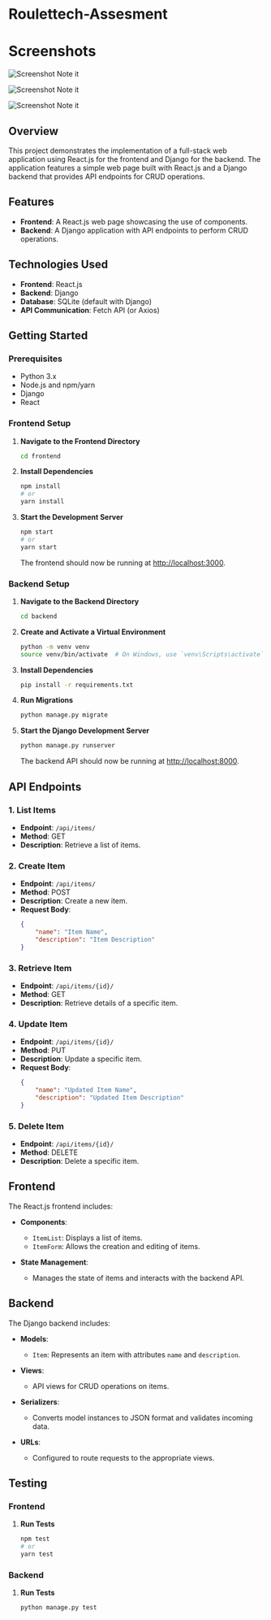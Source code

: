 # Roulettech-Assesment

# Screenshots
![Screenshot Note it](https://github.com/sithum20210380/Roulettech-Assesment/blob/main/frontend/src/assets/screenshots/ss1.png)

![Screenshot Note it](https://github.com/sithum20210380/Roulettech-Assesment/blob/main/frontend/src/assets/screenshots/ss2.png)

![Screenshot Note it](https://github.com/sithum20210380/Roulettech-Assesment/blob/main/frontend/src/assets/screenshots/ss3.png)

## Overview

This project demonstrates the implementation of a full-stack web application using React.js for the frontend and Django for the backend. The application features a simple web page built with React.js and a Django backend that provides API endpoints for CRUD operations.

## Features

- **Frontend**: A React.js web page showcasing the use of components.
- **Backend**: A Django application with API endpoints to perform CRUD operations.

## Technologies Used

- **Frontend**: React.js
- **Backend**: Django
- **Database**: SQLite (default with Django)
- **API Communication**: Fetch API (or Axios)

## Getting Started

### Prerequisites

- Python 3.x
- Node.js and npm/yarn
- Django
- React

### Frontend Setup

1. **Navigate to the Frontend Directory**

    ```bash
    cd frontend
    ```

2. **Install Dependencies**

    ```bash
    npm install
    # or
    yarn install
    ```

3. **Start the Development Server**

    ```bash
    npm start
    # or
    yarn start
    ```

   The frontend should now be running at [http://localhost:3000](http://localhost:3000).

### Backend Setup

1. **Navigate to the Backend Directory**

    ```bash
    cd backend
    ```

2. **Create and Activate a Virtual Environment**

    ```bash
    python -m venv venv
    source venv/bin/activate  # On Windows, use `venv\Scripts\activate`
    ```

3. **Install Dependencies**

    ```bash
    pip install -r requirements.txt
    ```

4. **Run Migrations**

    ```bash
    python manage.py migrate
    ```

5. **Start the Django Development Server**

    ```bash
    python manage.py runserver
    ```

   The backend API should now be running at [http://localhost:8000](http://localhost:8000).

## API Endpoints

### 1. **List Items**

- **Endpoint**: `/api/items/`
- **Method**: GET
- **Description**: Retrieve a list of items.

### 2. **Create Item**

- **Endpoint**: `/api/items/`
- **Method**: POST
- **Description**: Create a new item.
- **Request Body**:
    ```json
    {
        "name": "Item Name",
        "description": "Item Description"
    }
    ```

### 3. **Retrieve Item**

- **Endpoint**: `/api/items/{id}/`
- **Method**: GET
- **Description**: Retrieve details of a specific item.

### 4. **Update Item**

- **Endpoint**: `/api/items/{id}/`
- **Method**: PUT
- **Description**: Update a specific item.
- **Request Body**:
    ```json
    {
        "name": "Updated Item Name",
        "description": "Updated Item Description"
    }
    ```

### 5. **Delete Item**

- **Endpoint**: `/api/items/{id}/`
- **Method**: DELETE
- **Description**: Delete a specific item.

## Frontend

The React.js frontend includes:

- **Components**: 
  - `ItemList`: Displays a list of items.
  - `ItemForm`: Allows the creation and editing of items.

- **State Management**: 
  - Manages the state of items and interacts with the backend API.

## Backend

The Django backend includes:

- **Models**:
  - `Item`: Represents an item with attributes `name` and `description`.

- **Views**:
  - API views for CRUD operations on items.

- **Serializers**:
  - Converts model instances to JSON format and validates incoming data.

- **URLs**:
  - Configured to route requests to the appropriate views.

## Testing

### Frontend

1. **Run Tests**

    ```bash
    npm test
    # or
    yarn test
    ```

### Backend

1. **Run Tests**

    ```bash
    python manage.py test
    ```